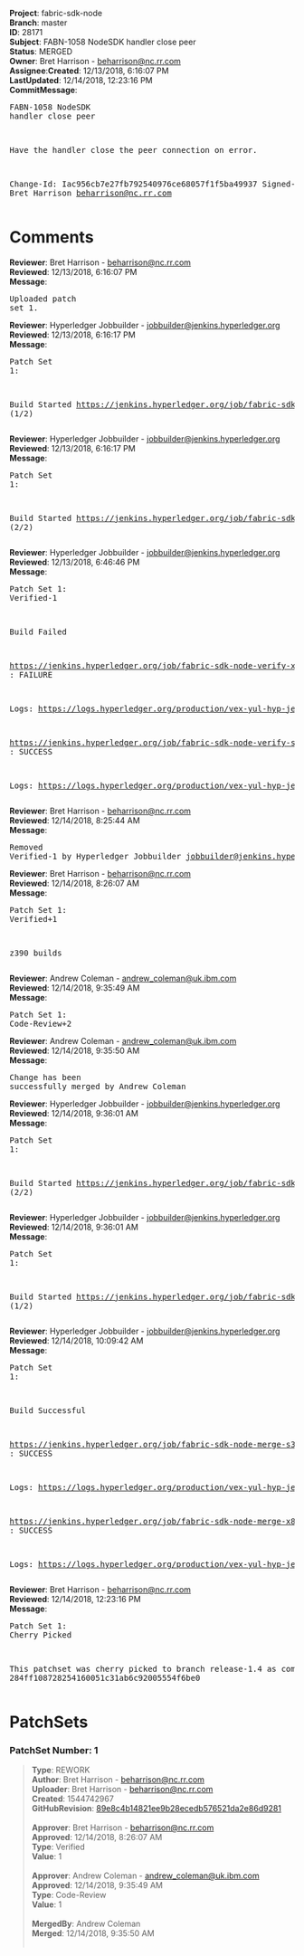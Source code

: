 <strong>Project</strong>: fabric-sdk-node</br><strong>Branch</strong>: master<br><strong>ID</strong>: 28171<br><strong>Subject</strong>: FABN-1058 NodeSDK handler close peer<br><strong>Status</strong>: MERGED<br><strong>Owner</strong>: Bret Harrison - beharrison@nc.rr.com<br><strong>Assignee</strong>:<strong>Created</strong>: 12/13/2018, 6:16:07 PM<br><strong>LastUpdated</strong>: 12/14/2018, 12:23:16 PM<br><strong>CommitMessage</strong>:<br><pre>FABN-1058 NodeSDK handler close peer

Have the handler close the peer connection
on error.

Change-Id: Iac956cb7e27fb792540976ce68057f1f5ba49937
Signed-off-by: Bret Harrison <beharrison@nc.rr.com>
</pre><h1>Comments</h1><strong>Reviewer</strong>: Bret Harrison - beharrison@nc.rr.com<br><strong>Reviewed</strong>: 12/13/2018, 6:16:07 PM<br><strong>Message</strong>: <pre>Uploaded patch set 1.</pre><strong>Reviewer</strong>: Hyperledger Jobbuilder - jobbuilder@jenkins.hyperledger.org<br><strong>Reviewed</strong>: 12/13/2018, 6:16:17 PM<br><strong>Message</strong>: <pre>Patch Set 1:

Build Started https://jenkins.hyperledger.org/job/fabric-sdk-node-verify-x86_64/1740/ (1/2)</pre><strong>Reviewer</strong>: Hyperledger Jobbuilder - jobbuilder@jenkins.hyperledger.org<br><strong>Reviewed</strong>: 12/13/2018, 6:16:17 PM<br><strong>Message</strong>: <pre>Patch Set 1:

Build Started https://jenkins.hyperledger.org/job/fabric-sdk-node-verify-s390x/359/ (2/2)</pre><strong>Reviewer</strong>: Hyperledger Jobbuilder - jobbuilder@jenkins.hyperledger.org<br><strong>Reviewed</strong>: 12/13/2018, 6:46:46 PM<br><strong>Message</strong>: <pre>Patch Set 1: Verified-1

Build Failed 

https://jenkins.hyperledger.org/job/fabric-sdk-node-verify-x86_64/1740/ : FAILURE

Logs: https://logs.hyperledger.org/production/vex-yul-hyp-jenkins-3/fabric-sdk-node-verify-x86_64/1740

https://jenkins.hyperledger.org/job/fabric-sdk-node-verify-s390x/359/ : SUCCESS

Logs: https://logs.hyperledger.org/production/vex-yul-hyp-jenkins-3/fabric-sdk-node-verify-s390x/359</pre><strong>Reviewer</strong>: Bret Harrison - beharrison@nc.rr.com<br><strong>Reviewed</strong>: 12/14/2018, 8:25:44 AM<br><strong>Message</strong>: <pre>Removed Verified-1 by Hyperledger Jobbuilder <jobbuilder@jenkins.hyperledger.org>
</pre><strong>Reviewer</strong>: Bret Harrison - beharrison@nc.rr.com<br><strong>Reviewed</strong>: 12/14/2018, 8:26:07 AM<br><strong>Message</strong>: <pre>Patch Set 1: Verified+1

z390 builds</pre><strong>Reviewer</strong>: Andrew Coleman - andrew_coleman@uk.ibm.com<br><strong>Reviewed</strong>: 12/14/2018, 9:35:49 AM<br><strong>Message</strong>: <pre>Patch Set 1: Code-Review+2</pre><strong>Reviewer</strong>: Andrew Coleman - andrew_coleman@uk.ibm.com<br><strong>Reviewed</strong>: 12/14/2018, 9:35:50 AM<br><strong>Message</strong>: <pre>Change has been successfully merged by Andrew Coleman</pre><strong>Reviewer</strong>: Hyperledger Jobbuilder - jobbuilder@jenkins.hyperledger.org<br><strong>Reviewed</strong>: 12/14/2018, 9:36:01 AM<br><strong>Message</strong>: <pre>Patch Set 1:

Build Started https://jenkins.hyperledger.org/job/fabric-sdk-node-merge-s390x/117/ (2/2)</pre><strong>Reviewer</strong>: Hyperledger Jobbuilder - jobbuilder@jenkins.hyperledger.org<br><strong>Reviewed</strong>: 12/14/2018, 9:36:01 AM<br><strong>Message</strong>: <pre>Patch Set 1:

Build Started https://jenkins.hyperledger.org/job/fabric-sdk-node-merge-x86_64/132/ (1/2)</pre><strong>Reviewer</strong>: Hyperledger Jobbuilder - jobbuilder@jenkins.hyperledger.org<br><strong>Reviewed</strong>: 12/14/2018, 10:09:42 AM<br><strong>Message</strong>: <pre>Patch Set 1:

Build Successful 

https://jenkins.hyperledger.org/job/fabric-sdk-node-merge-s390x/117/ : SUCCESS

Logs: https://logs.hyperledger.org/production/vex-yul-hyp-jenkins-3/fabric-sdk-node-merge-s390x/117

https://jenkins.hyperledger.org/job/fabric-sdk-node-merge-x86_64/132/ : SUCCESS

Logs: https://logs.hyperledger.org/production/vex-yul-hyp-jenkins-3/fabric-sdk-node-merge-x86_64/132</pre><strong>Reviewer</strong>: Bret Harrison - beharrison@nc.rr.com<br><strong>Reviewed</strong>: 12/14/2018, 12:23:16 PM<br><strong>Message</strong>: <pre>Patch Set 1: Cherry Picked

This patchset was cherry picked to branch release-1.4 as commit 284ff108728254160051c31ab6c92005554f6be0</pre><h1>PatchSets</h1><h3>PatchSet Number: 1</h3><blockquote><strong>Type</strong>: REWORK<br><strong>Author</strong>: Bret Harrison - beharrison@nc.rr.com<br><strong>Uploader</strong>: Bret Harrison - beharrison@nc.rr.com<br><strong>Created</strong>: 1544742967<br><strong>GitHubRevision</strong>: [89e8c4b14821ee9b28ecedb576521da2e86d9281](https://github.com/hyperledger/fabric-sdk-node/commit/89e8c4b14821ee9b28ecedb576521da2e86d9281)<br><br><strong>Approver</strong>: Bret Harrison - beharrison@nc.rr.com<br><strong>Approved</strong>: 12/14/2018, 8:26:07 AM<br><strong>Type</strong>: Verified<br><strong>Value</strong>: 1<br><br><strong>Approver</strong>: Andrew Coleman - andrew_coleman@uk.ibm.com<br><strong>Approved</strong>: 12/14/2018, 9:35:49 AM<br><strong>Type</strong>: Code-Review<br><strong>Value</strong>: 1<br><br><strong>MergedBy</strong>: Andrew Coleman<br><strong>Merged</strong>: 12/14/2018, 9:35:50 AM<br><br></blockquote>